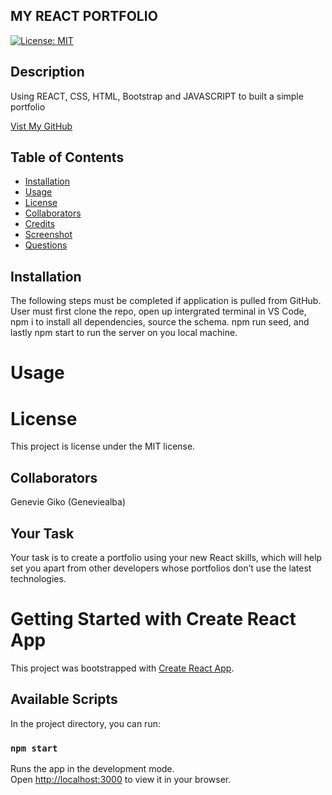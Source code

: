 ## MY REACT PORTFOLIO
 
 [![License: MIT](https://img.shields.io/badge/License-MIT-pink.svg)](https://opensource.org/licenses/MIT)


## Description
Using REACT, CSS, HTML, Bootstrap and JAVASCRIPT to built a simple portfolio


[Vist My GitHub](https://github.com/Geneviealba/nosql-social-network-app)

## Table of Contents 
* [Installation](#installation)
* [Usage](#usage)
* [License](#license)
* [Collaborators](#collaborators)
* [Credits](#credits)
* [Screenshot](#screenshot)
* [Questions](#questions)
## Installation
The following steps must be completed if application is pulled from GitHub. User must first clone the repo, open up intergrated terminal in VS Code, npm i to install all dependencies, source the schema. npm run seed, and lastly npm start to run the server on you local machine.
# Usage
  
# License
This project is license under the MIT license.
## Collaborators 
Genevie Giko (Geneviealba)

## Your Task
Your task is to create a portfolio using your new React skills, which will help set you apart from other developers whose portfolios don’t use the latest technologies.



# Getting Started with Create React App

This project was bootstrapped with [Create React App](https://github.com/facebook/create-react-app).

## Available Scripts

In the project directory, you can run:

### `npm start`

Runs the app in the development mode.\
Open [http://localhost:3000](http://localhost:3000) to view it in your browser.






